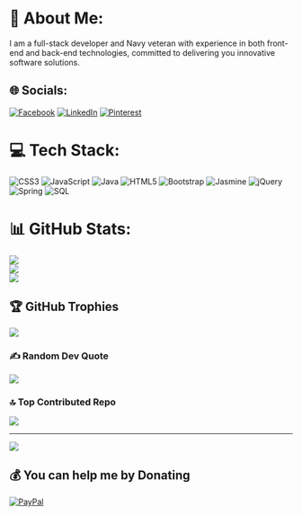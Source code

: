 # 💫 About Me:
I am a full-stack developer and Navy veteran with experience in both front-end and back-end technologies, committed to delivering you innovative software solutions.


## 🌐 Socials:
[![Facebook](https://img.shields.io/badge/Facebook-%231877F2.svg?logo=Facebook&logoColor=white)](https://www.facebook.com/coleausher/) 
[![LinkedIn](https://img.shields.io/badge/LinkedIn-%230077B5.svg?logo=linkedin&logoColor=white)](https://www.linkedin.com/in/cole-usher) 
[![Pinterest](https://img.shields.io/badge/Pinterest-%23E60023.svg?logo=Pinterest&logoColor=white)](https://pinterest.com/coleausher) 

# 💻 Tech Stack:
![CSS3](https://img.shields.io/badge/css3-%231572B6.svg?style=for-the-badge&logo=css3&logoColor=white) 
![JavaScript](https://img.shields.io/badge/javascript-%23323330.svg?style=for-the-badge&logo=javascript&logoColor=%23F7DF1E)
![Java](https://img.shields.io/badge/java-%23ED8B00.svg?style=for-the-badge&logo=java&logoColor=white) 
![HTML5](https://img.shields.io/badge/html5-%23E34F26.svg?style=for-the-badge&logo=html5&logoColor=white) 
![Bootstrap](https://img.shields.io/badge/bootstrap-%23563D7C.svg?style=for-the-badge&logo=bootstrap&logoColor=white) 
![Jasmine](https://img.shields.io/badge/jasmine-%238A4182.svg?style=for-the-badge&logo=jasmine&logoColor=white)
![jQuery](https://img.shields.io/badge/jquery-%230769AD.svg?style=for-the-badge&logo=jquery&logoColor=white) 
![Spring](https://img.shields.io/badge/spring-%236DB33F.svg?style=for-the-badge&logo=spring&logoColor=white) 
![SQL](https://img.shields.io/badge/SQL-%230076D6.svg?style=for-the-badge&logo=sql&logoColor=white) 



# 📊 GitHub Stats:
![](https://github-readme-stats.vercel.app/api?username=coleausher&theme=swift&hide_border=false&include_all_commits=true&count_private=false)<br/>
![](https://github-readme-streak-stats.herokuapp.com/?user=coleausher&theme=swift&hide_border=false)<br/>
![](https://github-readme-stats.vercel.app/api/top-langs/?username=coleausher&theme=swift&hide_border=false&include_all_commits=true&count_private=false&layout=compact)

## 🏆 GitHub Trophies
![](https://github-profile-trophy.vercel.app/?username=coleausher&theme=dark&no-frame=false&no-bg=false&margin-w=4)

### ✍️ Random Dev Quote
![](https://quotes-github-readme.vercel.app/api?type=vetical&theme=light)

### 🔝 Top Contributed Repo
![](https://github-contributor-stats.vercel.app/api?username=coleausher&limit=5&theme=flat&combine_all_yearly_contributions=true)

---
[![](https://visitcount.itsvg.in/api?id=coleausher&icon=2&color=0)](https://visitcount.itsvg.in)

  ## 💰 You can help me by Donating
  [![PayPal](https://img.shields.io/badge/PayPal-00457C?style=for-the-badge&logo=paypal&logoColor=white)](https://paypal.me/coleusher97?country.x=US&locale.x=en_US) 

  
<!-- Proudly created with GPRM ( https://gprm.itsvg.in ) -->
